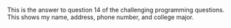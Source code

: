 This is the answer to question 14 of the challenging programming questions. This shows my name, address, phone number, and college major.
